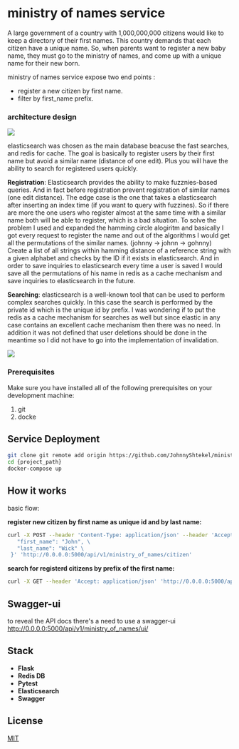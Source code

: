 # ministry of names service

A large government of a country with 1,000,000,000 citizens would like to keep a directory of their first names. This country demands that each citizen have a unique name. So, when parents want to register a new baby name, they must go to the ministry of names, and come up with a unique name for their new born.


ministry of names service expose two end points :
* register a new citizen by first name. 
*  filter by first_name prefix.


### architecture design
![](http://mindmappingsoftwareblog.com/wp-content/uploads/2017/03/large-whiteboard.jpg)

elasticsearch was chosen as the main database beacuse the fast searches, and redis for cache.
The goal is basically to register users by their first name but avoid a similar name (distance of one edit). Plus you will have the ability to search for registered users quickly.

**Registration**: Elasticsearch provides the ability to make fuzznies-based queries. And in fact before registration prevent registration of similar names (one edit distance). The edge case is the one that takes a elasticsearch after inserting an index time (if you want to query with fuzzines). So if there are more the one users who register almost at the same time with a similar name both will be able to register, which is a bad situation. To solve the problem I used and expanded the hamming
 circle alogiritm and basically I got every request to register the name and out of the algorithms I would get all the permutations of the similar names. (johnny -> johnn -> gohnny) Create a list of all strings within hamming distance of a reference string with a given alphabet and checks by the ID if it exists in elasticsearch. And in order to save inquiries to elasticsearch every time a user is saved I would save all the permutations of his name in redis as a cache mechanism and save inquiries to elasticsearch in the future.
 
 **Searching**:  elasticsearch is a well-known tool that can be used to perform complex searches quickly. In this case the search is performed by the private id which is the unique id by prefix.
I was wondering if to put the redis as a cache mechanism for searches as well but since elastic in any case contains an excellent cache mechanism then there was no need. In addition it was not defined that user deletions should be done in the meantime so I did not have to go into the implementation of invalidation.


![](https://i.imgur.com/e0scCh8.png)


### Prerequisites
Make sure you have installed all of the following prerequisites on your development machine:
1. git
2. docke

## Service Deployment

```bash
git clone git remote add origin https://github.com/JohnnyShtekel/ministry_of_names.git
cd {project_path}
docker-compose up
```

## How it works
basic flow:

**register new citizen by first name as unique id and by last name:**
```bash
curl -X POST --header 'Content-Type: application/json' --header 'Accept: application/json' -d '{ \ 
   "first_name": "John", \ 
   "last_name": "Wick" \ 
 }' 'http://0.0.0.0:5000/api/v1/ministry_of_names/citizen'
```

**search for registerd citizens by prefix of the first name:**

```bash
curl -X GET --header 'Accept: application/json' 'http://0.0.0.0:5000/api/v1/ministry_of_names/citizen?first_name=jo'
```
## Swagger-ui
to reveal the API docs there's a need to use a swagger-ui
http://0.0.0.0:5000/api/v1/ministry_of_names/ui/

## Stack

* **Flask**
* **Redis DB** 
* **Pytest**
* **Elasticsearch**
* **Swagger**






## License
[MIT](https://choosealicense.com/licenses/mit/)